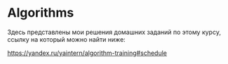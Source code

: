 # Algorithms
Здесь представлены мои решения домашних заданий по этому курсу, ссылку на который можно найти ниже:

https://yandex.ru/yaintern/algorithm-training#schedule
